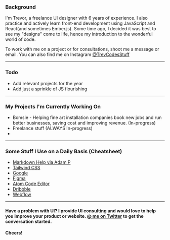 ### Background
I'm Trevor, a freelance UI designer with 6 years of experience. I also practice and actively learn front-end development using JavaScript and React(and sometimes Ember.js). Some time ago, I decided it was best to see my "designs" come to life, hence my introduction to the wonderful world of code.

To work with me on a project or for consultations, shoot me a message or email. You can also find me on Instagram [@TrevCodesStuff](https://instagram.com/TrevCodesStuff)

----
### Todo
- Add relevant projects for the year
- Add just a sprinkle of JS flourishing

----
### My Projects I'm Currently Working On
- Bomsie - Helping fine art installation companies book new jobs and run better businesses, saving cost and improving revenue. (In-progress)
- Freelance stuff (ALWAYS In-progress)
-

----
### Some Stuff I Use on a Daily Basis (Cheatsheet)
- [Markdown Help via Adam P](https://github.com/adam-p/markdown-here/wiki/Markdown-Cheatsheet)
- [Tailwind CSS](https://tailwindcss.com/)
- [Google](https://google.com)
- [Figma](www.figma.com)
- [Atom Code Editor](www.atom.io)
- [Dribbble](www.dribbble.com/trevorabram)
- [Webflow](www.webflow.com)
----
#### Have a problem with UI? I provide UI consulting and would love to help you improve your product or website. [@ me on Twitter](https://www.twitter.com/trevordabram) to get the conversation started.
#### Cheers!

